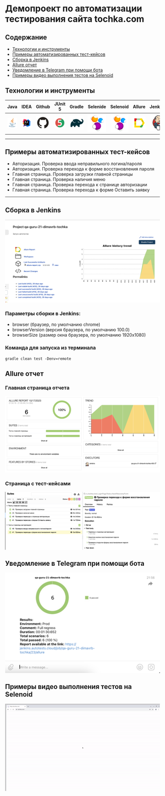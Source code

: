 # Демопроект по автоматизации тестирования сайта tochka.com


## Содержание

- [Технологии и инструменты](#Технологии-и-инструменты)
- [Примеры автоматизированных тест-кейсов](#Примеры-автоматизированных-тест-кейсов)
- [Сборка в Jenkins](#Сборка-в-Jenkins)
- [Allure отчет](#Allure-отчет)
- [Уведомление в Telegram при помощи бота](#Уведомление-в-Telegram-при-помощи-бота)
- [Примеры видео выполнения тестов на Selenoid](#Примеры-видео-выполнения-тестов-на-Selenoid)



## Технологии и инструменты

| Java  | IDEA | Github | JUnit 5 | Gradle | Selenide | Selenoid | Allure | Jenkins |
| ----- | ---- | ------ | ------- | ------ | -------- | -------- | ------ | ------- |
|[![](https://github.com/dimavrb/tochka/blob/main/logo/Java.svg)](java.com) | ![](https://github.com/dimavrb/tochka/blob/main/logo/Idea.svg) | ![](https://github.com/dimavrb/tochka/blob/main/logo/GitHub.svg) | ![](https://github.com/dimavrb/tochka/blob/main/logo/Junit5.svg)  | ![](https://github.com/dimavrb/tochka/blob/main/logo/Gradle.svg)  | ![](https://github.com/dimavrb/tochka/blob/main/logo/Selenide.svg)  | ![](https://github.com/dimavrb/tochka/blob/main/logo/Selenide.svg)  | ![](https://github.com/dimavrb/tochka/blob/main/logo/Allure.svg) | ![](https://github.com/dimavrb/tochka/blob/main/logo/Jenkins.svg)  |

____
## Примеры автоматизированных тест-кейсов

-  Авторизация. Проверка ввода неправильного логина/пароля
-  Авторизация. Проверка перехода к форме восстановления пароля
-  Главная страница. Проверка загрузки главной страницы
-  Главная страница. Проверка наличия меню
-  Главная страница. Проверка перехода к странице авторизации
-  Главная страница. Проверка перехода к форме Оставить заявку
____

## Сборка в Jenkins

![](https://github.com/dimavrb/tochka/blob/main/screenshots/Jenkins.png)

### Параметры сборки в Jenkins:
- browser (браузер, по умолчанию chrome)
- browserVersion (версия браузера, по умолчанию 100.0)
- browserSize (размер окна браузера, по умолчанию 1920x1080)

### Команда для запуска из терминала
`gradle clean test -Denv=remote`

## Allure отчет

### Главная страница отчета
![](https://github.com/dimavrb/tochka/blob/main/screenshots/AllureReport.png)

### Страница с тест-кейсами

![](https://github.com/dimavrb/tochka/blob/main/screenshots/Тест-кейс.png)

## Уведомление в Telegram при помощи бота

![](https://github.com/dimavrb/tochka/blob/main/screenshots/telegram.png)

## Примеры видео выполнения тестов на Selenoid

![](https://github.com/dimavrb/tochka/blob/main/screenshots/testcase.gif)


